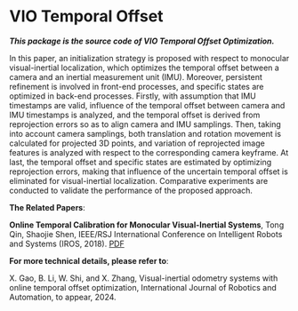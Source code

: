 # VIO Temporal Offset

***This package is the source code of VIO Temporal Offset Optimization.***

In this paper, an initialization strategy is proposed with respect to monocular visual-inertial localization, which optimizes the temporal offset between a camera and an inertial measurement unit (IMU). Moreover, persistent refinement is involved in front-end processes, and specific states are optimized in back-end processes. Firstly, with assumption that IMU timestamps are valid, influence of the temporal offset between camera and IMU timestamps is analyzed, and the temporal offset is derived from reprojection errors so as to align camera and IMU samplings. Then, taking into account camera samplings, both translation and rotation movement is calculated for projected 3D points, and variation of reprojected image features is analyzed with respect to the corresponding camera keyframe. At last, the temporal offset and specific states are estimated by optimizing reprojection errors, making that influence of the uncertain temporal offset is eliminated for visual-inertial localization. Comparative experiments are conducted to validate the performance of the proposed approach.

**The Related Papers**:

**Online Temporal Calibration for Monocular Visual-Inertial Systems**, Tong Qin, Shaojie Shen, IEEE/RSJ International Conference on Intelligent Robots and Systems (IROS, 2018). [PDF](https://ieeexplore.ieee.org/stamp/stamp.jsp?tp=&arnumber=8593603)

**For more technical details, please refer to**:

X. Gao, B. Li, W. Shi, and X. Zhang, Visual-inertial odometry systems with online temporal offset optimization, International Journal of Robotics and Automation, to appear, 2024.

